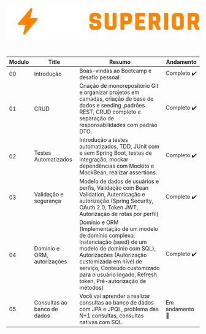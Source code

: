 
<p align="center">
<img src = "backend/src/banner/devsuperior.svg" alt="exercicio">
</p>

<br>

| Modulo | Title | Resumo | Andamento |
|---| ----- | -------- | ---------- |
|00|Introdução|Boas-vindas ao Bootcamp e desafio pessoal.| Completo :heavy_check_mark: | 
|01|CRUD|Criação de monorepositório Git e organizar projetos em camadas, criação de base de dados e seeding ,padrões REST, CRUD completo e separação de responsabilidades com padrão DTO.| Completo :heavy_check_mark: | 
|02|Testes Automatizados|Introdução a testes automatizados, TDD, JUnit com e sem Spring Boot, testes de integração, mockar dependências com Mockito e MockBean, realizar assertions.| Completo :heavy_check_mark: | 
|03|Validação e segurança|Modelo de dados de usuários e perfis, Validação com Bean Validation, Autenticação e autorização (Spring Security, OAuth 2.0, Token JWT, Autorização de rotas por perfil)| Completo :heavy_check_mark: |  
|04|Domínio e ORM, autorizações|Domínio e ORM (Implementação de um modelo de domínio complexo, Instanciação (seed) de um modelo de domínio com SQL), Autorizações (Autorização customizada em nível de serviço, Conteúdo customizado para o usuário logado, Refresh token, Pré-autorização de métodos)| Completo :heavy_check_mark: |
|05|Consultas ao banco de dados|Você vai aprender a realizar consultas ao banco de dados com JPA e JPQL, problema das N+1 consultas, consultas nativas com SQL.| Em andamento :pushpin: |
